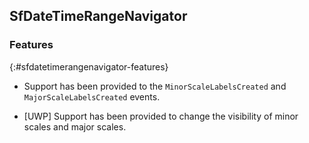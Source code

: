 ## SfDateTimeRangeNavigator

### Features
{:#sfdatetimerangenavigator-features}

* Support has been provided to the `MinorScaleLabelsCreated` and `MajorScaleLabelsCreated` events.

* [UWP] Support has been provided to change the visibility of minor scales and major scales.
